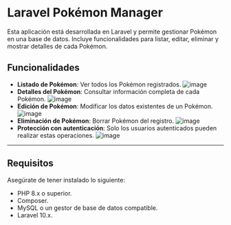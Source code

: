 # Laravel Pokémon Manager

Esta aplicación está desarrollada en Laravel y permite gestionar Pokémon en una base de datos. Incluye funcionalidades para listar, editar, eliminar y mostrar detalles de cada Pokémon.

## Funcionalidades

- **Listado de Pokémon**: Ver todos los Pokémon registrados.
![image](https://github.com/user-attachments/assets/5722a5a6-988e-4c0f-b4a6-3c273f3d8c82)
- **Detalles del Pokémon**: Consultar información completa de cada Pokémon.
![image](https://github.com/user-attachments/assets/3c5c9e4e-0919-4588-8f9e-986421d03d50)
- **Edición de Pokémon**: Modificar los datos existentes de un Pokémon.
![image](https://github.com/user-attachments/assets/ea34ac64-e499-4f26-977b-d0d108fa265c)
- **Eliminación de Pokémon**: Borrar Pokémon del registro.
![image](https://github.com/user-attachments/assets/baa99028-0af0-423f-b1a2-95f70fd4cf33)
- **Protección con autenticación**: Solo los usuarios autenticados pueden realizar estas operaciones.
![image](https://github.com/user-attachments/assets/b2411015-389e-40db-94f1-93317ffdcd64)

---

## Requisitos

Asegúrate de tener instalado lo siguiente:

- PHP 8.x o superior.
- Composer.
- MySQL o un gestor de base de datos compatible.
- Laravel 10.x.


